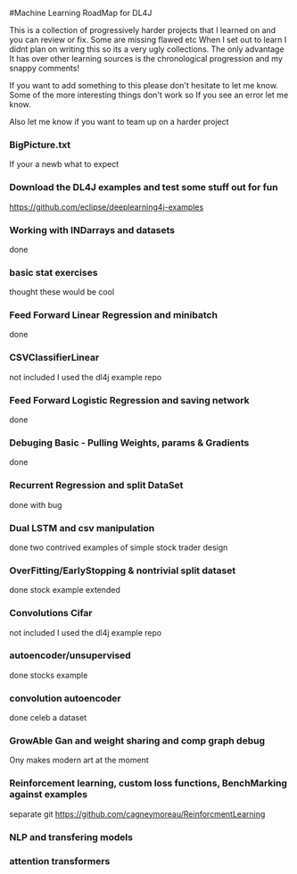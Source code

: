#Machine Learning RoadMap for DL4J

This is a collection of progressively harder projects that I learned on and you can review or fix. Some are missing flawed etc
When I set out to learn I didnt plan on writing this so its a very ugly collections. The only advantage It has
over other learning sources is the chronological progression and my snappy comments!


If you want to add something to this please don't hesitate to let me know.
Some of the more interesting things don't work so If you see an error let me know.

Also let me know if you want to team up on a harder project


### BigPicture.txt
   If your a newb what to expect

### Download the DL4J examples and test some stuff out for fun
https://github.com/eclipse/deeplearning4j-examples

### Working with INDarrays and datasets
done

### basic stat exercises
thought these would be cool

### Feed Forward Linear Regression and minibatch
done

### CSVClassifierLinear
not included I used the dl4j example repo

### Feed Forward Logistic Regression and saving network
done

### Debuging Basic - Pulling Weights, params & Gradients
done

### Recurrent Regression and split DataSet
done with bug

### Dual LSTM and csv manipulation
 done two contrived examples of
        simple stock trader design

### OverFitting/EarlyStopping & nontrivial split dataset
done stock example extended

### Convolutions Cifar
not included I used the dl4j example repo

### autoencoder/unsupervised
done stocks example

### convolution autoencoder
done celeb a dataset

### GrowAble Gan and weight sharing and comp graph debug
Ony makes modern art at the moment


### Reinforcement learning, custom loss  functions, BenchMarking against examples
separate git
https://github.com/cagneymoreau/ReinforcmentLearning


### NLP and transfering models


### attention transformers